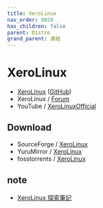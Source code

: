 ```yaml
---
title: XeroLinux
nav_order: 9020
has_children: false
parent: Distro
grand_parent: 連結
---
```



# XeroLinux

* [XeroLinux](https://xerolinux.xyz/) ([GitHub](https://github.com/xerolinux))
* XeroLinux / [Forum](https://forum.xerolinux.xyz)
* YouTube / [XeroLinuxOfficial](https://www.youtube.com/c/XeroLinuxOfficial)


## Download

* SourceForge / [XeroLinux](https://sourceforge.net/projects/xerolinux/files/)
* YuruMirror / [XeroLinux](https://mirror.funami.tech/xerolinux/)
* fosstorrents / [XeroLinux](https://fosstorrents.com/distributions/xerolinux/)


## note

* [XeroLinux 探索筆記](https://samwhelp.github.io/note-about-xerolinux/)
